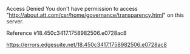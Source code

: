 Access Denied
You don't have permission to access "http://about.att.com/csr/home/governance/transparency.html" on this server.

Reference #18.450c3417.1758982506.e0728ac8

https://errors.edgesuite.net/18.450c3417.1758982506.e0728ac8